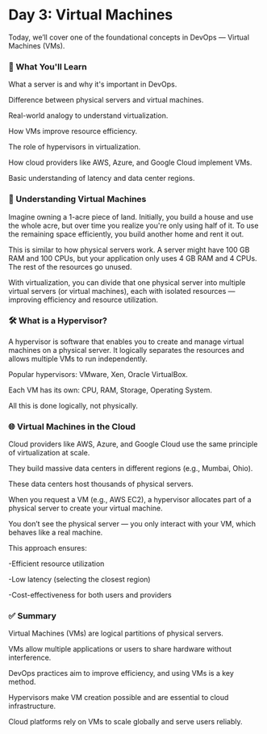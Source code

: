 # Day 3: Virtual Machines 

Today, we’ll cover one of the foundational concepts in DevOps — Virtual Machines (VMs). 

### 📌 What You'll Learn
What a server is and why it's important in DevOps.

Difference between physical servers and virtual machines.

Real-world analogy to understand virtualization.

How VMs improve resource efficiency.

The role of hypervisors in virtualization.

How cloud providers like AWS, Azure, and Google Cloud implement VMs.

Basic understanding of latency and data center regions.

### 🧠 Understanding Virtual Machines
Imagine owning a 1-acre piece of land. Initially, you build a house and use the whole acre, but over time you realize you're only using half of it. To use the remaining space efficiently, you build another home and rent it out.

This is similar to how physical servers work. A server might have 100 GB RAM and 100 CPUs, but your application only uses 4 GB RAM and 4 CPUs. The rest of the resources go unused.

With virtualization, you can divide that one physical server into multiple virtual servers (or virtual machines), each with isolated resources — improving efficiency and resource utilization.

### 🛠️ What is a Hypervisor?
A hypervisor is software that enables you to create and manage virtual machines on a physical server. It logically separates the resources and allows multiple VMs to run independently.

Popular hypervisors:
VMware,
Xen,
Oracle VirtualBox.

Each VM has its own:
CPU,
RAM,
Storage,
Operating System.

All this is done logically, not physically.

### 🌐 Virtual Machines in the Cloud
Cloud providers like AWS, Azure, and Google Cloud use the same principle of virtualization at scale.

They build massive data centers in different regions (e.g., Mumbai, Ohio).

These data centers host thousands of physical servers.

When you request a VM (e.g., AWS EC2), a hypervisor allocates part of a physical server to create your virtual machine.

You don’t see the physical server — you only interact with your VM, which behaves like a real machine.


This approach ensures:

 -Efficient resource utilization
 
 -Low latency (selecting the closest region)

 -Cost-effectiveness for both users and providers

### ✅ Summary
Virtual Machines (VMs) are logical partitions of physical servers.

VMs allow multiple applications or users to share hardware without interference.

DevOps practices aim to improve efficiency, and using VMs is a key method.

Hypervisors make VM creation possible and are essential to cloud infrastructure.

Cloud platforms rely on VMs to scale globally and serve users reliably.

